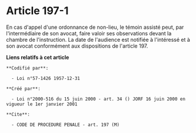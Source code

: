 # Article 197-1

En cas d'appel d'une ordonnance de non-lieu, le témoin assisté peut, par l'intermédiaire de son avocat, faire valoir ses
observations devant la chambre de l'instruction. La date de l'audience est notifiée à l'intéressé et à son avocat
conformément aux dispositions de l'article 197.

**Liens relatifs à cet article**

	**Codifié par**:

	  - Loi n°57-1426 1957-12-31

	**Créé par**:

	  - Loi n°2000-516 du 15 juin 2000 - art. 34 () JORF 16 juin 2000 en vigueur le 1er janvier 2001

	**Cite**:

	  - CODE DE PROCEDURE PENALE - art. 197 (M)
